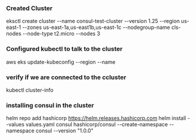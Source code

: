 ### Created Cluster </br>
  eksctl create cluster --name consul-test-cluster --version 1.25 --region us-east-1 --zones us-east-1a,us-east1b,us-east-1c --nodegroup-name cls-nodes --node-type t2.micro --nodes 3
### Configured kubectl to talk to the cluster
  aws eks update-kubeconfig --region <region where you deployed your cluster> --name <your cluster name>
### verify if we are connected to the ccluster
  kubectl cluster-info
### installing consul in the cluster
  helm repo add hashicorp https://helm.releases.hashicorp.com
  helm install --values values.yaml consul hashicorp/consul --create-namespace --namespace consul --version "1.0.0"
